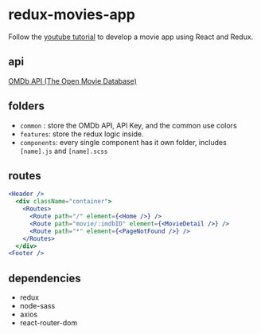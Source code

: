 # redux-movies-app
Follow the [youtube tutorial](https://www.youtube.com/watch?v=2kL28Qyw9-0&list=PLTP3E5bPW797uMryjgPqSZsQkxU0s6gu2&index=11) to develop a movie app using React and Redux.
## api 
[OMDb API (The Open Movie Database)](https://www.omdbapi.com/)

## folders
+ `common` : store the OMDb API, API Key, and the common use colors
+ `features`: store the redux logic inside.
+ `components`: every single component has it own folder, includes `[name].js` and `[name].scss`

## routes
```jsx
<Header />
  <div className="container">
    <Routes>
      <Route path="/" element={<Home />} />
      <Route path="movie/:imdbID" element={<MovieDetail />} />
      <Route path="*" element={<PageNotFound />} />
    </Routes>
  </div>
<Footer />
```

## dependencies
+ redux
+ node-sass
+ axios
+ react-router-dom